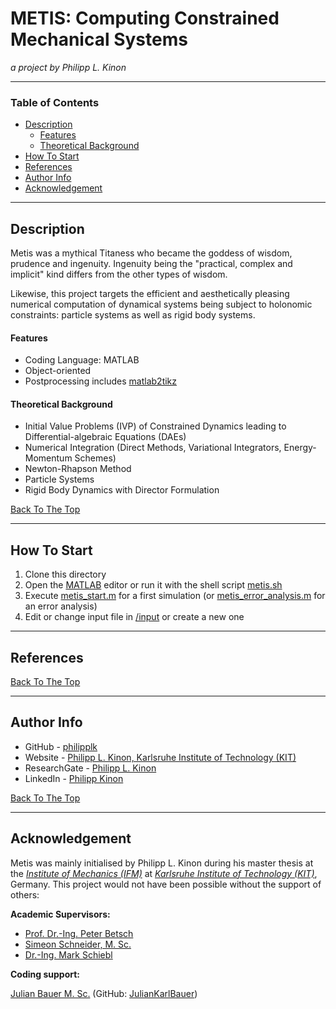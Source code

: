 # METIS: Computing Constrained Mechanical Systems

_a project by Philipp L. Kinon_

---

### Table of Contents

- [Description](#description)
    - [Features](#features)
    - [Theoretical Background](#theoretical-background)
- [How To Start](#how-to-start)
- [References](#references)
- [Author Info](#author-info)
- [Acknowledgement](#acknowledgement)

---

## Description

Metis was a mythical Titaness who became the goddess of wisdom, prudence and ingenuity. Ingenuity being the "practical, complex and implicit" kind differs from the other types of wisdom.

Likewise, this project targets the efficient and aesthetically pleasing numerical computation of dynamical systems being subject to holonomic constraints: particle systems as well as rigid body systems.

#### Features

- Coding Language: MATLAB
- Object-oriented
- Postprocessing includes [matlab2tikz](https://github.com/matlab2tikz/matlab2tikz)

#### Theoretical Background

- Initial Value Problems (IVP) of Constrained Dynamics leading to Differential-algebraic Equations (DAEs)
- Numerical Integration (Direct Methods, Variational Integrators, Energy-Momentum Schemes)
- Newton-Rhapson Method
- Particle Systems
- Rigid Body Dynamics with Director Formulation

[Back To The Top](#METIS:-Computing-Constrained-Mechanical-Systems)

---

## How To Start

1. Clone this directory
2. Open the [MATLAB](https://www.mathworks.com/products/matlab.html) editor or run it with the shell script [metis.sh](metis.sh)
2. Execute [metis_start.m](metis_start.m) for a first simulation (or [metis_error_analysis.m](metis_error_analysis.m) for an error analysis)
3. Edit or change input file in [/input](/input) or create a new one


---

## References



[Back To The Top](#metis:-computing-constrained-mechanical-systems)

---


## Author Info

- GitHub - [philipplk](https://github.com/philipplk)
- Website - [Philipp L. Kinon, Karlsruhe Institute of Technology (KIT)](https://www.ifm.kit.edu/english/14_5490.php)
- ResearchGate - [Philipp L. Kinon](https://www.researchgate.net/profile/Philipp-Kinon)
- LinkedIn - [Philipp Kinon](https://www.linkedin.com/in/philipp-kinon-9092781b5/)

[Back To The Top](#metis:-computing-constrained-mechanical-systems)


---

## Acknowledgement

Metis was mainly initialised by Philipp L. Kinon during his master thesis at the [_Institute of Mechanics (IFM)_](https://www.ifm.kit.edu/english/index.php) at [_Karlsruhe Institute of Technology (KIT)_](https://www.kit.edu/english/), Germany. This project would not have been possible without the support of others:

**Academic Supervisors:**

-   [Prof. Dr.-Ing. Peter Betsch](https://www.ifm.kit.edu/english/14_4655.php)
-   [Simeon Schneider, M. Sc.](https://www.ifm.kit.edu/english/14_4890.php)
-   [Dr.-Ing. Mark Schiebl](https://www.ifm.kit.edu/english/14_4906.php)

**Coding support:**

[Julian Bauer M. Sc.](https://www.ifm.kit.edu/english/14_5166.php)
(GitHub: [JulianKarlBauer](https://github.com/JulianKarlBauer))
